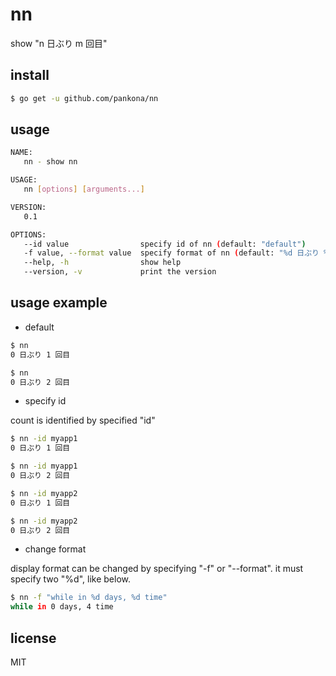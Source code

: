 # nn

show "n 日ぶり m 回目"

## install

```bash
$ go get -u github.com/pankona/nn
```

## usage

```bash
NAME:
   nn - show nn

USAGE:
   nn [options] [arguments...]

VERSION:
   0.1

OPTIONS:
   --id value                specify id of nn (default: "default")
   -f value, --format value  specify format of nn (default: "%d 日ぶり %d 回目")
   --help, -h                show help
   --version, -v             print the version
``` 

## usage example

* default

```bash
$ nn
0 日ぶり 1 回目

$ nn
0 日ぶり 2 回目
```

* specify id

count is identified by specified "id"

```bash
$ nn -id myapp1
0 日ぶり 1 回目

$ nn -id myapp1
0 日ぶり 2 回目

$ nn -id myapp2
0 日ぶり 1 回目

$ nn -id myapp2
0 日ぶり 2 回目
```

* change format

display format can be changed by specifying "-f" or "--format".
it must specify two "%d", like below.


```bash
$ nn -f "while in %d days, %d time"
while in 0 days, 4 time
```

## license

MIT


